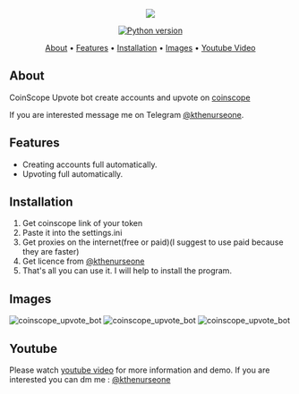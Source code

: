 <p align="center"><a href="https://youtu.be/buYaRRl3yp4" target="_blank"><img src="https://github.com/kthenurseone/coinscope_upvote_bot/video/blob/main/3.png?raw=true"></a></p>

<p align="center">
    <a href="https://www.python.org/downloads/release/python-380/"><img src="https://img.shields.io/badge/python-3.8-blue.svg?style=plastic" alt="Python version"></a>
</p>

<p align="center">
  <a href="#about">About</a>
  •
  <a href="#features">Features</a>
  •
  <a href="#installation">Installation</a>
  •
  <a href="#images">Images</a>
  •
  <a href="#youtube">Youtube Video</a>
</p>

## About
CoinScope Upvote bot create accounts and upvote on [coinscope](https://coinscope.co/)

If you are interested message me on Telegram [@kthenurseone](https://t.me/kthenurseone). 

## Features
- Creating accounts full automatically.
- Upvoting full automatically.



## Installation
1) Get coinscope link of your token
2) Paste it into the settings.ini
3) Get proxies on the internet(free or paid)(I suggest to use paid because they are faster)
4) Get licence from [@kthenurseone](https://t.me/kthenurseone)
5) That's all you can use it.
I will help to install the program.


## Images
![coinscope_upvote_bot](https://github.com/kthenurseone/coinscope_upvote_bot/video/blob/main/1.png?raw=true)
![coinscope_upvote_bot](https://github.com/kthenurseone/coinscope_upvote_bot/video/blob/main/2.png?raw=true)
![coinscope_upvote_bot](https://github.com/kthenurseone/coinscope_upvote_bot/video/blob/main/3.png?raw=true)



## Youtube
Please watch [youtube video](https://youtu.be/buYaRRl3yp4) for more information and demo. If you are interested you can dm me : [@kthenurseone](https://t.me/kthenurseone)
